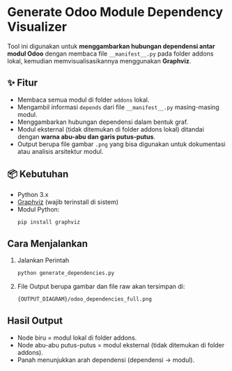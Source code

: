 # Generate Odoo Module Dependency Visualizer

Tool ini digunakan untuk **menggambarkan hubungan dependensi antar modul Odoo** dengan membaca file `__manifest__.py` pada folder addons lokal, kemudian memvisualisasikannya menggunakan **Graphviz**.

## ✨ Fitur
- Membaca semua modul di folder `addons` lokal.
- Mengambil informasi `depends` dari file `__manifest__.py` masing-masing modul.
- Menggambarkan hubungan dependensi dalam bentuk graf.
- Modul eksternal (tidak ditemukan di folder addons lokal) ditandai dengan **warna abu-abu dan garis putus-putus**.
- Output berupa file gambar `.png` yang bisa digunakan untuk dokumentasi atau analisis arsitektur modul.

## 📦 Kebutuhan
- Python 3.x
- [Graphviz](https://graphviz.org/download/) (wajib terinstall di sistem)
- Modul Python:
  ```bash
  pip install graphviz


## Cara Menjalankan
1. Jalankan Perintah
    ```bash
    python generate_dependencies.py

2. File Output berupa gambar dan file raw akan tersimpan di:
    ```bash
    {OUTPUT_DIAGRAM}/odoo_dependencies_full.png


## Hasil Output

- Node biru = modul lokal di folder addons.
- Node abu-abu putus-putus = modul eksternal (tidak ditemukan di folder addons).
- Panah menunjukkan arah dependensi (dependensi → modul).


